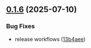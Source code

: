 ## [0.1.6](https://github.com/Watchlog-monitoring/laravel-watchlog-apm/compare/0.1.5...0.1.6) (2025-07-10)


### Bug Fixes

* release workflows ([13b4aee](https://github.com/Watchlog-monitoring/laravel-watchlog-apm/commit/13b4aee46056038bf0a4a725f23d6c17463f7de6))
